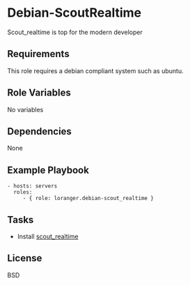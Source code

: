 Debian-ScoutRealtime
====================

Scout_realtime is top for the modern developer

Requirements
------------

This role requires a debian compliant system such as ubuntu.

Role Variables
--------------

No variables

Dependencies
------------

None

Example Playbook
----------------

    - hosts: servers
      roles:
         - { role: loranger.debian-scout_realtime }

Tasks
-----

  - Install [scout_realtime](http://scoutapp.github.io/scout_realtime/)

License
-------

BSD